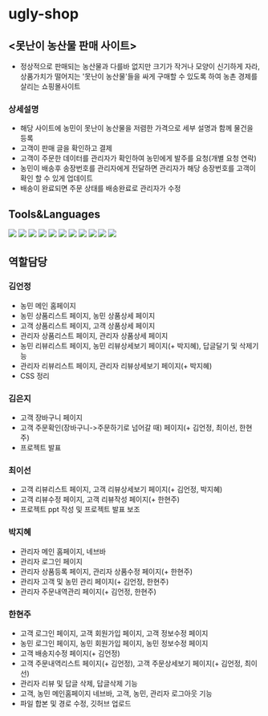 # ugly-shop
## <못난이 농산물 판매 사이트>
- 정상적으로 판매되는 농산물과 다를바 없지만 크기가 작거나 모양이 신기하게 자라, 상품가치가 떨어지는 '못난이 농산물'들을 싸게 구매할 수 있도록 하여 농촌 경제를 살리는 쇼핑몰사이트
### 상세설명
- 해당 사이트에 농민이 못난이 농산물을 저렴한 가격으로 세부 설명과 함께 물건을 등록
- 고객이 판매 글을 확인하고 결제
- 고객이 주문한 데이터를 관리자가 확인하여 농민에게 발주를 요청(개별 요청 연락)
- 농민이 배송후 송장번호를 관리자에게 전달하면 관리자가 해당 송장번호를 고객이 확인 할 수 있게 업데이트
- 배송이 완료되면 주문 상태를 배송완료로 관리자가 수정
## Tools&Languages
<img src="https://img.shields.io/badge/Java-007396?style=flat-square&logo=Java&logoColor=white"/></a>
<img src="https://img.shields.io/badge/JavaScript-F7DF1E?style=flat-square&logo=JavaScript&logoColor=white"/></a>
<img src="https://img.shields.io/badge/MySQL-4479A1?style=flat-square&logo=MySQL&logoColor=white"/></a>
<img src="https://img.shields.io/badge/jquery-%230769AD.svg?style=for-the-badge&logo=jquery&logoColor=white"/></a>
<img src="https://img.shields.io/badge/Eclipse-FE7A16.svg?style=for-the-badge&logo=Eclipse&logoColor=white"/></a>
<img src="https://img.shields.io/badge/html5-%23E34F26.svg?style=for-the-badge&logo=html5&logoColor=white"/></a>
<img src="https://img.shields.io/badge/css-%231572B6.svg?style=for-the-badge&logo=css3&logoColor=white"/></a>
<img src="https://img.shields.io/badge/bootstrap-%23563D7C.svg?style=for-the-badge&logo=bootstrap&logoColor=white"/></a>
<img src="https://img.shields.io/badge/kakaotalk-ffcd00.svg?style=for-the-badge&logo=kakaotalk&logoColor=000000"/></a>
<img src="https://img.shields.io/badge/github-%23121011.svg?style=for-the-badge&logo=github&logoColor=white"/></a>
<img src="https://img.shields.io/badge/Tomcat-caa01a?style=flat-square&logo=APACHE-TOMCAT&logoColor=white"/></a>

## 역할담당
### 김언정
- 농민 메인 홈페이지
- 농민 상품리스트 페이지, 농민 상품상세 페이지
- 고객 상품리스트 페이지, 고객 상품상세 페이지
- 관리자 상품리스트 페이지, 관리자 상품상세 페이지
- 농민 리뷰리스트 페이지, 농민 리뷰상세보기 페이지(+ 박지혜), 답글달기 및 삭제기능
- 관리자 리뷰리스트 페이지, 관리자 리뷰상세보기 페이지(+ 박지혜)
- CSS 정리
### 김은지
- 고객 장바구니 페이지
- 고객 주문확인(장바구니->주문하기로 넘어갈 때) 페이지(+ 김언정, 최이선, 한현주)
- 프로젝트 발표
### 최이선
- 고객 리뷰리스트 페이지, 고객 리뷰상세보기 페이지(+ 김언정, 박지혜)
- 고객 리뷰수정 페이지, 고객 리뷰작성 페이지(+ 한현주)
- 프로젝트 ppt 작성 및 프로젝트 발표 보조
### 박지혜
- 관리자 메인 홈페이지, 네브바
- 관리자 로그인 페이지
- 관리자 상품등록 페이지, 관리자 상품수정 페이지(+ 한현주)
- 관리자 고객 및 농민 관리 페이지(+ 김언정, 한현주)
- 관리자 주문내역관리 페이지(+ 김언정, 한현주)
### 한현주
- 고객 로그인 페이지, 고객 회원가입 페이지, 고객 정보수정 페이지
- 농민 로그인 페이지, 농민 회원가입 페이지, 농민 정보수정 페이지
- 고객 배송지수정 페이지(+ 김언정)
- 고객 주문내역리스트 페이지(+ 김언정), 고객 주문상세보기 페이지(+ 김언정, 최이선)
- 관리자 리뷰 및 답글 삭제, 답글삭제 기능
- 고객, 농민 메인홈페이지 네브바, 고객, 농민, 관리자 로그아웃 기능
- 파일 합본 및 경로 수정, 깃허브 업로드







